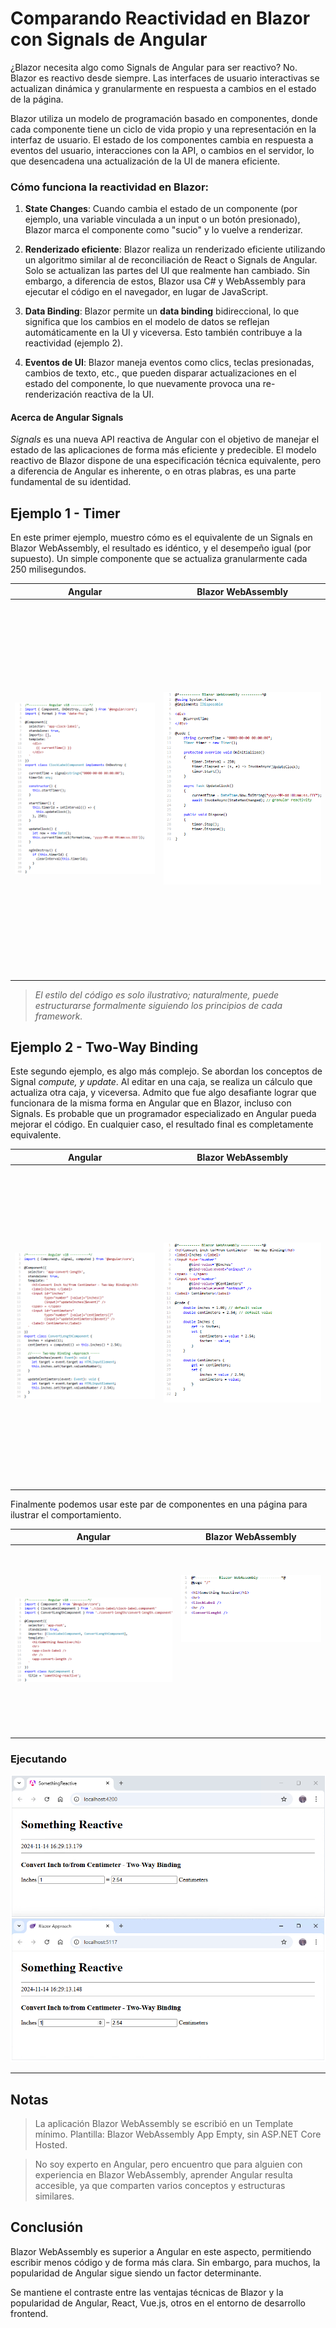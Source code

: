 # Comparando Reactividad en Blazor con Signals de Angular

¿Blazor necesita algo como Signals de Angular para ser reactivo? No. Blazor es reactivo desde siempre. Las interfaces de usuario interactivas se actualizan dinámica y granularmente en respuesta a cambios en el estado de la página.

Blazor utiliza un modelo de programación basado en componentes, donde cada componente tiene un ciclo de vida propio y una representación en la interfaz de usuario. El estado de los componentes cambia en respuesta a eventos del usuario, interacciones con la API, o cambios en el servidor, lo que desencadena una actualización de la UI de manera eficiente.

### **Cómo funciona la reactividad en Blazor:**

1. **State Changes**: Cuando cambia el estado de un componente (por ejemplo, una variable vinculada a un input o un botón presionado), Blazor marca el componente como "sucio" y lo vuelve a renderizar.
     
2. **Renderizado eficiente**: Blazor realiza un renderizado eficiente utilizando un algoritmo similar al de reconciliación de React o Signals de Angular. Solo se actualizan las partes del UI que realmente han cambiado. Sin embargo, a diferencia de estos, Blazor usa C\# y WebAssembly para ejecutar el código en el navegador, en lugar de JavaScript.
   
3. **Data Binding**: Blazor permite un **data binding** bidireccional, lo que significa que los cambios en el modelo de datos se reflejan automáticamente en la UI y viceversa. Esto también contribuye a la reactividad (ejemplo 2).
   
4. **Eventos de UI**: Blazor maneja eventos como clics, teclas presionadas, cambios de texto, etc., que pueden disparar actualizaciones en el estado del componente, lo que nuevamente provoca una re-renderización reactiva de la UI.

#### Acerca de Angular Signals

*Signals* es una nueva API reactiva de Angular con el objetivo de manejar el estado de las aplicaciones de forma más eficiente y predecible. El modelo reactivo de Blazor dispone de una especificación técnica equivalente, pero a diferencia de Angular es inherente, o en otras plabras, es una parte fundamental de su identidad. 

## Ejemplo 1 - Timer

En este primer ejemplo, muestro cómo es el equivalente de un Signals en Blazor WebAssembly, el resultado es idéntico, y el desempeño igual (por supuesto). Un simple componente que se actualiza granularmente cada 250 milisegundos.

<table>
  <thead>
    <tr>
      <th>Angular</th>
      <th>Blazor WebAssembly</th>
    </tr>
  </thead>
  <tbody>
    <tr>
      <td valign="top">
        <img src="https://github.com/harveytriana/SomethingReactive/blob/master/Screens/ng1.png" style="width: 490px; height: 600px; object-fit: contain;" /> 
      </td>
      <td valign="top">
        <img src="https://github.com/harveytriana/SomethingReactive/blob/master/Screens/cs1.png" style="width: 490px; height: 600px; object-fit: contain;" /> 
      </td>
    </tr>
  </tbody>
</table>

>*El estilo del código es solo ilustrativo; naturalmente, puede estructurarse formalmente siguiendo los principios de cada framework.*

## Ejemplo 2 - Two-Way Binding

Este segundo ejemplo, es algo más complejo. Se abordan los conceptos de Signal *compute, y update*. Al editar en una caja, se realiza un cálculo que actualiza otra caja, y viceversa. Admito que fue algo desafiante lograr que funcionara de la misma forma en Angular que en Blazor, incluso con Signals. Es probable que un programador especializado en Angular pueda mejorar el código. En cualquier caso, el resultado final es completamente equivalente.

<table>
  <thead>
    <tr>
      <th>Angular</th>
      <th>Blazor WebAssembly</th>
    </tr>
  </thead>
  <tbody>
    <tr>
      <td valign="top">
        <img src="https://github.com/harveytriana/SomethingReactive/blob/master/Screens/ng2.png" style="width: 490px; height: 510px; object-fit: contain;" /> 
      </td>
      <td valign="top">
        <img src="https://github.com/harveytriana/SomethingReactive/blob/master/Screens/cs2.png" style="width: 490px; height: 500px; object-fit: contain;" /> 
      </td>
    </tr>
  </tbody>
</table>

Finalmente podemos usar este par de componentes en una página para ilustrar el comportamiento. 

<table>
  <thead>
    <tr>
      <th>Angular</th>
      <th>Blazor WebAssembly</th>
    </tr>
  </thead>
  <tbody>
    <tr>
      <td valign="top">
        <img src="https://github.com/harveytriana/SomethingReactive/blob/master/Screens/ng3.png" style="width: 560px; height: 300px; object-fit: contain;" /> 
      </td>
      <td valign="top">
        <img src="https://github.com/harveytriana/SomethingReactive/blob/master/Screens/cs3.png" style="width: 420px; height: 200px; object-fit: contain;" /> 
      </td>
    </tr>
  </tbody>
</table>

### Ejecutando
<p align="center">
  <img src="https://github.com/harveytriana/SomethingReactive/blob/master/Screens/Running.png" alt="Ejecutando...">
</p>

---
## Notas

> La aplicación Blazor WebAssembly se escribió en un Template mínimo. Plantilla: Blazor WebAssembly App Empty, sin ASP.NET Core Hosted.

> No soy experto en Angular, pero encuentro que para alguien con experiencia en Blazor WebAssembly, aprender Angular resulta accesible, ya que comparten varios conceptos y estructuras similares.

## Conclusión

Blazor WebAssembly es superior a Angular en este aspecto, permitiendo escribir menos código y de forma más clara. Sin embargo, para muchos, la popularidad de Angular sigue siendo un factor determinante.

Se mantiene el contraste entre las ventajas técnicas de Blazor y la popularidad de Angular, React, Vue.js, otros en el entorno de desarrollo frontend.


